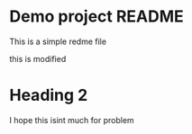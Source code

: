 # Demo project README

This is a simple redme file

this is modified

# Heading 2

I hope this isint much for problem
